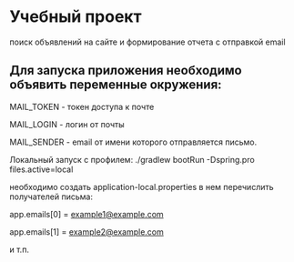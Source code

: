 # Учебный проект
поиск объявлений на сайте и формирование отчета с отправкой email


## Для запуска приложения необходимо объявить переменные окружения:

MAIL_TOKEN - токен доступа к почте

MAIL_LOGIN - логин от почты

MAIL_SENDER - email от имени которого отправляется письмо.


Локальный запуск с профилем:
./gradlew bootRun -Dspring.pro files.active=local

необходимо создать application-local.properties
в нем перечислить получателей письма:

app.emails[0] = example1@example.com

app.emails[1] = example2@example.com

и т.п.